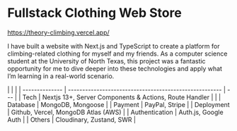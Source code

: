 # Fullstack Clothing Web Store

https://theory-climbing.vercel.app/

I have built a website with Next.js and TypeScript to create a platform for climbing-related clothing for myself and my friends. As a computer science student at the University of North Texas, this project was a fantastic opportunity for me to dive deeper into these technologies and apply what I’m learning in a real-world scenario.

|                |                                                        |
| -------------- | ------------------------------------------------------ | --- |
| Tech           | Nextjs 13+, Server Components & Actions, Route Handler |     |
| Database       | MongoDB, Mongoose                                      |
| Payment        | PayPal, Stripe                                         |
| Deployment     | Github, Vercel, MongoDB Atlas (AWS)                    |
| Authentication | Auth.js, Google Auth                                   |
| Others         | Cloudinary, Zustand, SWR                               |
